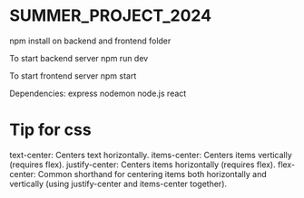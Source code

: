 # SUMMER_PROJECT_2024

 npm install on backend and frontend folder

To start backend server
npm run dev

To start frontend server
npm start


Dependencies:
express
nodemon
node.js
react







# Tip for css
text-center: Centers text horizontally.
items-center: Centers items vertically (requires flex).
justify-center: Centers items horizontally (requires flex).
flex-center: Common shorthand for centering items both horizontally and vertically (using justify-center and items-center together).